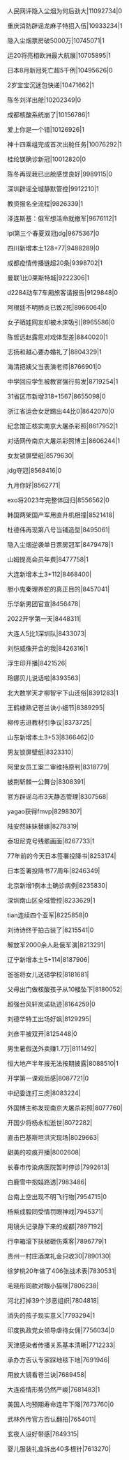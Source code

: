 人民网评隐入尘烟为何后劲大|11092734|0

重庆消防辟谣龙麻子特招入伍|10933234|1

隐入尘烟票房破5000万|10745071|1

运20将亮相欧洲最大航展|10705895|1

日本8月新冠死亡超5千例|10495626|0

2岁宝宝沉迷包快递|10471662|1

陈冬刘洋出舱|10202349|0

成都核酸系统崩了|10156786|1

爱上你是一个错|10126926|1

神十四乘组完成首次出舱任务|10076292|1

桂纶镁确诊新冠|10012820|0

陈冬再现我已出舱感觉良好|9989115|0

深圳辟谣全城静默管控|9912210|1

教资报名全流程|9826339|1

泽连斯基：俄军想活命就撤军|9676112|1

lpl第三个春夏双冠jdg|9675367|0

四川新增本土128+77|9488289|0

成都疫情传播链超20条|9398702|1

曼联1比0莱斯特城|9222306|1

d2284动车7车厢旅客请报告|9129848|0

阿根廷不明肺炎已致2死|8966064|0

女子晒娃网友却被木床吸引|8965586|0

陈哲远赵露思对戏体型差|8840020|1

志扬和越心要办婚礼了|8804329|1

海清把姨父当表演老师|8766901|0

中学回应学生被教官强行剪发|8719254|1

31省区市新增318+1567|8655098|0

浙江省运会女足踢出44比0|8642070|0

纪念馆正核实南京大屠杀彩照|8617952|1

对话网传南京大屠杀彩照博主|8606244|1

女友锁屏壁纸|8579630|

jdg夺冠|8568416|0

九月你好|8562771|

exo将2023年完整体回归|8556562|0

韩国两架国产军用直升机相撞|8521418|

杜德伟再现第八号当铺造型|8495061|

隐入尘烟逆袭单日票房冠军|8479478|1

山姆提高会员年费|8477758|1

大连新增本土3+112|8468400|

胆小鬼秦理养蛇的真正目的|8457041|

乐华新男团官宣|8456478|

2022开学第一天|8448311|

大连人5比1深圳队|8433073|

刘恺威像开会的我|8426316|1

浮生印开播|8421526|

玲娜贝儿说话啦|8393563|

北大数学天才柳智宇下山还俗|8391283|1

王鹤棣熟记苍兰诀小细节|8389295|

柳传志进教材引争议|8373725|

山东新增本土3+53|8366462|0

男友锁屏壁纸|8323310|

阿里女员工案二审维持原判|8318779|

披荆斩棘一公舞台|8308391|

官方辟谣乌市3天静态管理|8307568|

yagao获得fmvp|8298307|

陆安然妹妹替嫁|8278319|

泰坦尼克号残骸画面|8267733|1

77年前的今天日本签署投降书|8253174|

日本签署投降书77周年|8246349|

北京新增1例本土确诊病例|8235830|

深圳南山区全域管控|8233629|1

tian连续四个亚军|8225858|0

刘诗诗终于拍古装了|8215541|0

解放军2000余人赴俄军演|8213291|

辽宁新增本土5+114|8187906|

爸爸将女儿送错学校|8181681|

父母出门做核酸孩子从10楼坠下|8180052|

超强台风轩岚诺轨迹|8164259|0

刘德华特工出场好飒|8129295|

刘彦平被双开|8125448|0

男生暑假送外卖赚1.7万|8111492|

恒大地产半年报无法按期披露|8088510|1

开学第一课观后感|8087721|0

中纪委连打三虎|8083224|

外国博主称发现南京大屠杀彩照|8077760|

开国少将杨永松逝世|8072282|

直击巴基斯坦洪灾现场|8029663|

甜美的咬痕开播|8002608|

长春市传染病医院暂时停诊|7992613|

白鹿雪中抱娃路透|7983486|

台南上空出现不明飞行物|7954715|0

杨紫成毅同受情罚眼神戏|7945371|

用镜头记录静下来的成都|7897192|

行李箱滚下扶梯砸伤乘客|7896779|1

贵州一村庄酒席礼金只收30|7890130|

徐梦桃20年做了406张战术表|7830531|

毛晓彤同款对眼小猫咪|7806238|

河北打掉39个涉恶组织|7804818|

消失的孩子现实意义|7793294|1

印度执政党女领导虐待女佣|7756034|0

天津感染者传播关系基本清晰|7712233|

承办方否认专家踩地毯下地|7691946|

用放大镜看苍兰诀|7689458|

大连疫情形势仍然严峻|7681483|1

美国人均预期寿命连年下降|7673760|0

武林外传官方否认翻拍|7654011|

玄夜人设好带感|7649315|

婴儿服装礼盒拆出40多根针|7613270|

